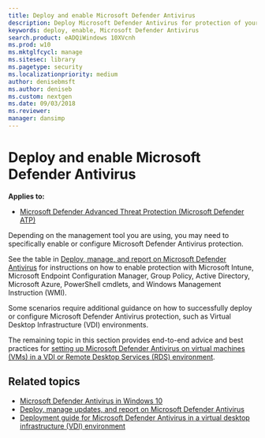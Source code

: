 ```yaml
---
title: Deploy and enable Microsoft Defender Antivirus 
description: Deploy Microsoft Defender Antivirus for protection of your endpoints with Microsoft Intune, Microsoft Endpoint Configuration Manager, Group Policy, PowerShell cmdlets, or WMI.
keywords: deploy, enable, Microsoft Defender Antivirus
search.product: eADQiWindows 10XVcnh
ms.prod: w10
ms.mktglfcycl: manage
ms.sitesec: library
ms.pagetype: security
ms.localizationpriority: medium
author: denisebmsft
ms.author: deniseb
ms.custom: nextgen
ms.date: 09/03/2018
ms.reviewer: 
manager: dansimp
---
```


# Deploy and enable Microsoft Defender Antivirus

**Applies to:**

- [Microsoft Defender Advanced Threat Protection (Microsoft Defender ATP)](https://go.microsoft.com/fwlink/p/?linkid=2069559)

Depending on the management tool you are using, you may need to specifically enable or configure Microsoft Defender Antivirus protection. 

See the table in [Deploy, manage, and report on Microsoft Defender Antivirus](deploy-manage-report-microsoft-defender-antivirus.md#ref2) for instructions on how to enable protection with Microsoft Intune, Microsoft Endpoint Configuration Manager, Group Policy, Active Directory, Microsoft Azure, PowerShell cmdlets, and Windows Management Instruction (WMI).

Some scenarios require additional guidance on how to successfully deploy or configure Microsoft Defender Antivirus protection, such as Virtual Desktop Infrastructure (VDI) environments.

The remaining topic in this section provides end-to-end advice and best practices for [setting up Microsoft Defender Antivirus on virtual machines (VMs) in a VDI or Remote Desktop Services (RDS) environment](deployment-vdi-microsoft-defender-antivirus.md).

## Related topics

- [Microsoft Defender Antivirus in Windows 10](microsoft-defender-antivirus-in-windows-10.md)
- [Deploy, manage updates, and report on Microsoft Defender Antivirus](deploy-manage-report-microsoft-defender-antivirus.md)
- [Deployment guide for Microsoft Defender Antivirus in a virtual desktop infrastructure (VDI) environment](deployment-vdi-microsoft-defender-antivirus.md)
